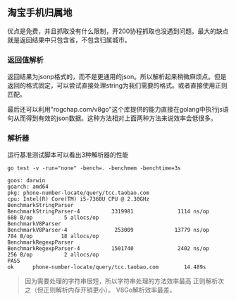 淘宝手机归属地
------

优点是免费，并且抓取没有什么限制，开200协程抓取也没遇到问题。最大的缺点就是返回结果中只包含省，不包含归属城市。

### 返回值解析

返回结果为jsonp格式的，而不是更通用的json。所以解析起来稍微麻烦点。但是返回的格式固定，可以尝试直接处理string为我们需要的格式。或者直接使用正则匹配。

最后还可以利用"rogchap.com/v8go"这个库提供的能力直接在golang中执行js语句从而得到有效的json数据。这种方法相对上面两种方法来说效率会低很多。

### 解析器

运行基准测试脚本可以看出3种解析器的性能

```shell
go test -v -run="none" -bench=. -benchmem -benchtime=3s
```

```text
goos: darwin
goarch: amd64
pkg: phone-number-locate/query/tcc.taobao.com
cpu: Intel(R) Core(TM) i5-7360U CPU @ 2.30GHz
BenchmarkStringParser
BenchmarkStringParser-4          3319981              1114 ns/op             688 B/op          5 allocs/op
BenchmarkV8Parser
BenchmarkV8Parser-4               253009             13779 ns/op             784 B/op         18 allocs/op
BenchmarkRegexpParser
BenchmarkRegexpParser-4          1501740              2402 ns/op             256 B/op          2 allocs/op
PASS
ok      phone-number-locate/query/tcc.taobao.com        14.489s

```

> 因为需要处理的字符串很短，所以字符串处理的方法效率最高
> 正则解析次之（但正则解析内存开销更小）。
> V8Go解析效率最差。